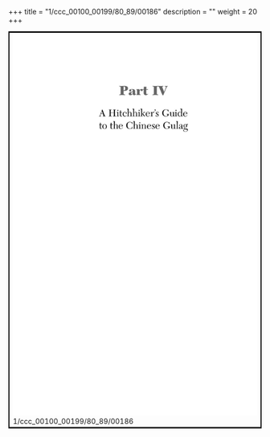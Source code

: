 +++
title = "1/ccc_00100_00199/80_89/00186"
description = ""
weight = 20
+++

<table style="border:2px solid black;max-width:800px;max-height:800px;" 
><tr><td>
<img class="center-fit-jpg"
src="/jpg_/out_jpg_dbc_186.jpg">
1/ccc_00100_00199/80_89/00186
</img></td></tr></table>
